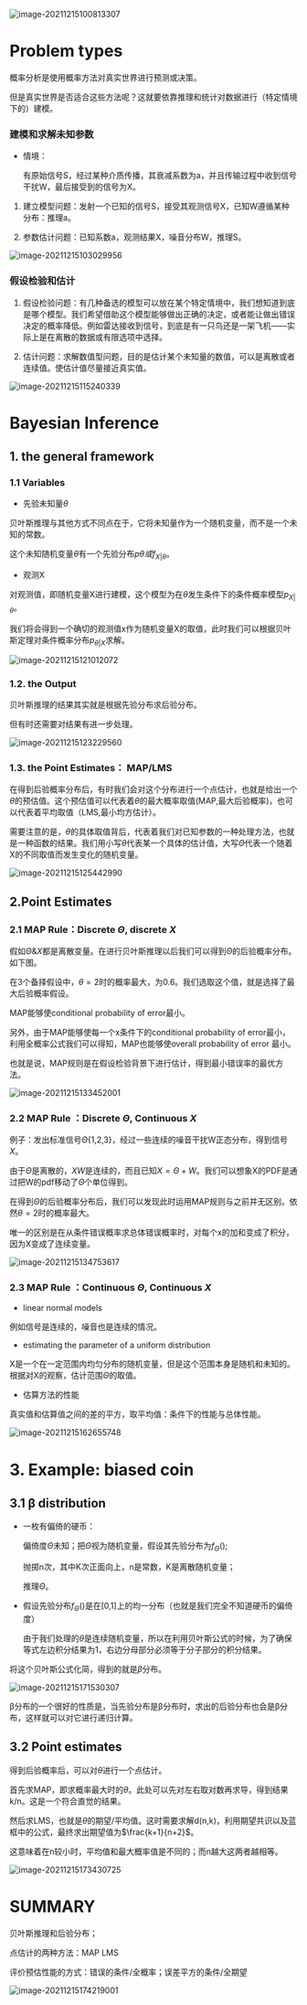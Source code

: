 ![image-20211215100813307](https://gitee.com/joy_thestraydog/typora/raw/master/img/image-20211215100813307.png)

# Problem types

概率分析是使用概率方法对真实世界进行预测或决策。

但是真实世界是否适合这些方法呢？这就要依靠推理和统计对数据进行（特定情境下的）建模。

### 建模和求解未知参数

- 情境：

  有原始信号S，经过某种介质传播，其衰减系数为a，并且传输过程中收到信号干扰W，最后接受到的信号为X。

1. 建立模型问题：发射一个已知的信号S，接受其观测信号X，已知W遵循某种分布：推理a。

2. 参数估计问题：已知系数a，观测结果X，噪音分布W，推理S。

![image-20211215103029956](https://gitee.com/joy_thestraydog/typora/raw/master/img/image-20211215103029956.png)

### 假设检验和估计

1. 假设检验问题：有几种备选的模型可以放在某个特定情境中，我们想知道到底是哪个模型。我们希望借助这个模型能够做出正确的决定，或者能让做出错误决定的概率降低。例如雷达接收到信号，到底是有一只鸟还是一架飞机——实际上是在离散的数据或有限选项中选择。

2. 估计问题：求解数值型问题，目的是估计某个未知量的数值，可以是离散或者连续值。使估计值尽量接近真实值。

![image-20211215115240339](https://gitee.com/joy_thestraydog/typora/raw/master/img/image-20211215115240339.png)

# Bayesian Inference

## 1. the general framework

### 1.1 Variables

- 先验未知量$\theta$

贝叶斯推理与其他方式不同点在于，它将未知量作为一个随机变量，而不是一个未知的常数。

这个未知随机变量$\theta$有一个先验分布$p\theta 或f_{X|\theta}$。

- 观测X

对观测值，即随机变量X进行建模，这个模型为在$\theta$发生条件下的条件概率模型$p_{X|\theta}$。

我们将会得到一个确切的观测值x作为随机变量X的取值，此时我们可以根据贝叶斯定理对条件概率分布$p_{\theta|X}$求解。

![image-20211215121012072](https://gitee.com/joy_thestraydog/typora/raw/master/img/image-20211215121012072.png)

### 1.2. the Output

贝叶斯推理的结果其实就是根据先验分布求后验分布。

但有时还需要对结果有进一步处理。

![image-20211215123229560](https://gitee.com/joy_thestraydog/typora/raw/master/img/image-20211215123229560.png)

### 1.3. the Point Estimates： MAP/LMS

在得到后验概率分布后，有时我们会对这个分布进行一个点估计，也就是给出一个$\theta$的预估值。这个预估值可以代表着$\theta$​的最大概率取值(MAP,最大后验概率)，也可以代表着平均取值（LMS,最小均方估计）。

需要注意的是，$\theta$的具体取值背后，代表着我们对已知参数的一种处理方法，也就是一种函数的结果。我们用小写$\theta$代表某一个具体的估计值，大写$\Theta$代表一个随着X的不同取值而发生变化的随机变量。

![image-20211215125442990](https://gitee.com/joy_thestraydog/typora/raw/master/img/image-20211215125442990.png)

## 2.Point Estimates

### 2.1 MAP Rule：Discrete $\Theta$, discrete $X$

假如$\Theta \& X$都是离散变量。在进行贝叶斯推理以后我们可以得到$\Theta$的后验概率分布。如下图。

在3个备择假设中，$\theta=2$时的概率最大，为0.6。我们选取这个值，就是选择了最大后验概率假设。

MAP能够使conditional probability of error最小。

另外，由于MAP能够使每一个x条件下的conditional probability of error最小，利用全概率公式我们可以得知，MAP也能够使overall probability of error 最小。

也就是说，MAP规则是在假设检验背景下进行估计，得到最小错误率的最优方法。 

![image-20211215133452001](https://gitee.com/joy_thestraydog/typora/raw/master/img/image-20211215133452001.png)

### 2.2 MAP Rule ：Discrete $\Theta$, Continuous $X$

例子：发出标准信号$\Theta${1,2,3}，经过一些连续的噪音干扰W正态分布，得到信号$X$。

由于$\Theta$是离散的，$X W$是连续的，而且已知$X=\Theta+W$。我们可以想象X的PDF是通过把W的pdf移动了$\Theta$个单位得到。

在得到$\Theta$的后验概率分布后，我们可以发现此时运用MAP规则与之前并无区别。依然$\theta=2$时的概率最大。

唯一的区别是在从条件错误概率求总体错误概率时，对每个x的加和变成了积分，因为X变成了连续变量。

![image-20211215134753617](https://gitee.com/joy_thestraydog/typora/raw/master/img/image-20211215134753617.png)

### 2.3 MAP Rule ：Continuous $\Theta$, Continuous $X$

- linear normal models

例如信号是连续的，噪音也是连续的情况。

- estimating the parameter of a uniform distribution

X是一个在一定范围内均匀分布的随机变量，但是这个范围本身是随机和未知的。根据对X的观察，估计范围$\Theta$的取值。

- 估算方法的性能

真实值和估算值之间的差的平方，取平均值：条件下的性能与总体性能。

 ![image-20211215162655748](https://gitee.com/joy_thestraydog/typora/raw/master/img/image-20211215162655748.png)

# 3. Example: biased coin 

## 3.1  β distribution

- 一枚有偏倚的硬币：

  偏倚度$\Theta$未知；把$\Theta$视为随机变量，假设其先验分布为$f_\Theta()$;

  抛掷n次，其中K次正面向上，n是常数，K是离散随机变量；

  推理$\Theta$。

- 假设先验分布$f_\Theta()$是在[0,1]上的均一分布（也就是我们完全不知道硬币的偏倚度）

  由于我们处理的$\theta$是连续随机变量，所以在利用贝叶斯公式的时候，为了确保等式左边积分结果为1，右边分母部分必须等于分子部分的积分结果。

将这个贝叶斯公式化简，得到的就是$\beta$分布。

![image-20211215171530307](https://gitee.com/joy_thestraydog/typora/raw/master/img/image-20211215171530307.png)

β分布的一个很好的性质是，当先验分布是β分布时，求出的后验分布也会是β分布，这样就可以对它进行递归计算。

## 3.2 Point estimates

得到后验概率后，可以对$\theta$进行一个点估计。

首先求MAP，即求概率最大时的$\theta$。此处可以先对左右取对数再求导，得到结果k/n。这是一个符合直觉的结果。

然后求LMS，也就是$\theta$的期望/平均值。这时需要求解d(n,k)，利用期望共识以及蓝框中的公式，最终求出期望值为$\frac{k+1}{n+2}$。

这意味着在n较小时，平均值和最大概率值是不同的；而n越大这两者越相等。

![image-20211215173430725](https://gitee.com/joy_thestraydog/typora/raw/master/img/image-20211215173430725.png)





# SUMMARY

贝叶斯推理和后验分布；

点估计的两种方法：MAP LMS

评价预估性能的方式：错误的条件/全概率；误差平方的条件/全期望



![image-20211215174219001](https://gitee.com/joy_thestraydog/typora/raw/master/img/image-20211215174219001.png)
